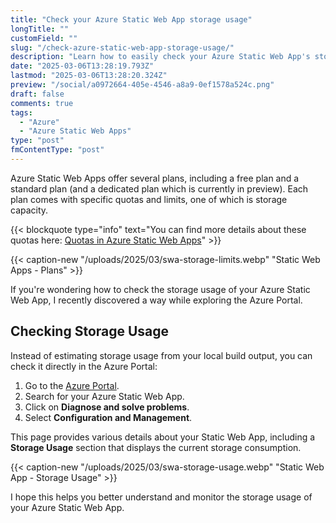 ```yaml
---
title: "Check your Azure Static Web App storage usage"
longTitle: ""
customField: ""
slug: "/check-azure-static-web-app-storage-usage/"
description: "Learn how to easily check your Azure Static Web App's storage usage directly in the Azure Portal with this step-by-step guide."
date: "2025-03-06T13:28:19.793Z"
lastmod: "2025-03-06T13:28:20.324Z"
preview: "/social/a0972664-405e-4546-a8a9-0ef1578a524c.png"
draft: false
comments: true
tags:
  - "Azure"
  - "Azure Static Web Apps"
type: "post"
fmContentType: "post"
---
```


Azure Static Web Apps offer several plans, including a free plan and a standard plan (and a dedicated plan which is currently in preview). Each plan comes with specific quotas and limits, one of which is storage capacity.

{{< blockquote type="info" text="You can find more details about these quotas here: [Quotas in Azure Static Web Apps](https://learn.microsoft.com/en-us/azure/static-web-apps/quotas)" >}}

{{< caption-new "/uploads/2025/03/swa-storage-limits.webp" "Static Web Apps - Plans" >}}

If you're wondering how to check the storage usage of your Azure Static Web App, I recently discovered a way while exploring the Azure Portal.

## Checking Storage Usage

Instead of estimating storage usage from your local build output, you can check it directly in the Azure Portal:

1. Go to the [Azure Portal](https://portal.azure.com).
2. Search for your Azure Static Web App.
3. Click on **Diagnose and solve problems**.
4. Select **Configuration and Management**.

This page provides various details about your Static Web App, including a **Storage Usage** section that displays the current storage consumption.

{{< caption-new "/uploads/2025/03/swa-storage-usage.webp" "Static Web App - Storage Usage" >}}

I hope this helps you better understand and monitor the storage usage of your Azure Static Web App.

